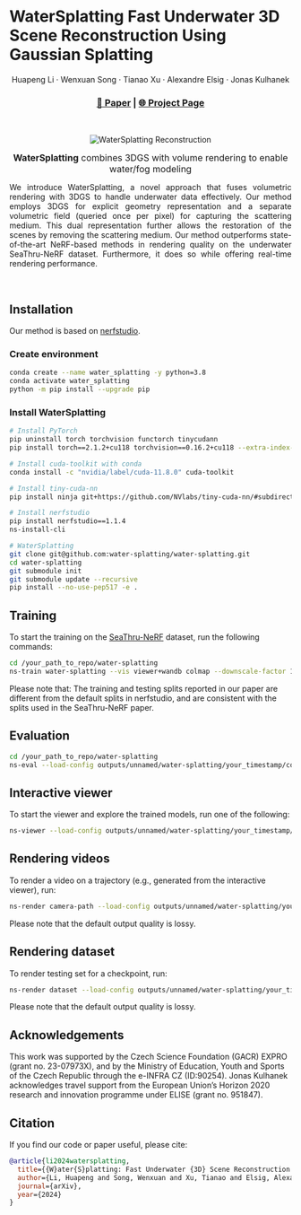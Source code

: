 <p align="center">
    <h1>
        <span class="title-main"><span>WaterSplatting</span></span>
        <span class="title-small">Fast Underwater 3D Scene Reconstruction Using Gaussian Splatting</span>
      </h1>
  <p align="center">
    <a>Huapeng Li</a>
    ·
    <a>Wenxuan Song</a>
    ·
    <a>Tianao Xu</a>
    ·
    <a>Alexandre Elsig</a>
    ·
    <a>Jonas Kulhanek</a>
  </p>
  <h3 align="center"><a href="https://arxiv.org/pdf/2408.08206">📄 Paper</a> | <a href="https://water-splatting.github.io/">🌐 Project Page</a></h3>
  <div align="center"></div>
</p>
<br/>
<p align="center">
  <img alt="WaterSplatting Reconstruction" src=".assets/curasao.webp" />
</p>
    <p align="center" class="justify" style="font-size: 1rem;margin: 0 0 0.4rem 0; text-align-last: center">
    <strong>WaterSplatting</strong> combines 3DGS with volume rendering to enable water/fog modeling</strong>
    </p>
<p align="justify">
We introduce WaterSplatting, a novel approach that fuses volumetric rendering with 3DGS to handle underwater data effectively. 
Our method employs 3DGS for explicit geometry representation and a separate volumetric field (queried once per pixel) for capturing the scattering medium. 
This dual representation further allows the restoration of the scenes by removing the scattering medium. 
Our method outperforms state-of-the-art NeRF-based methods in rendering quality on the underwater SeaThru-NeRF dataset. 
Furthermore, it does so while offering real-time rendering performance.
</p>
<br>

## Installation

Our method is based on [nerfstudio](https://docs.nerf.studio/index.html).

### Create environment
```bash
conda create --name water_splatting -y python=3.8
conda activate water_splatting
python -m pip install --upgrade pip
```

### Install WaterSplatting

```bash
# Install PyTorch
pip uninstall torch torchvision functorch tinycudann
pip install torch==2.1.2+cu118 torchvision==0.16.2+cu118 --extra-index-url https://download.pytorch.org/whl/cu118

# Install cuda-toolkit with conda
conda install -c "nvidia/label/cuda-11.8.0" cuda-toolkit

# Install tiny-cuda-nn
pip install ninja git+https://github.com/NVlabs/tiny-cuda-nn/#subdirectory=bindings/torch

# Install nerfstudio
pip install nerfstudio==1.1.4
ns-install-cli

# WaterSplatting
git clone git@github.com:water-splatting/water-splatting.git
cd water-splatting
git submodule init
git submodule update --recursive
pip install --no-use-pep517 -e .
```

## Training
To start the training on the [SeaThru-NeRF](https://sea-thru-nerf.github.io/) dataset, run the following commands:
```bash
cd /your_path_to_repo/water-splatting
ns-train water-splatting --vis viewer+wandb colmap --downscale-factor 1 --colmap-path sparse/0 --data /your_path_to_dataset/SeathruNeRF_dataset/IUI3-RedSea --images-path Images_wb
```
Please note that: The training and testing splits reported in our paper are different from the default splits in nerfstudio, and are consistent with the splits used in the SeaThru-NeRF paper.

## Evaluation

```bash
cd /your_path_to_repo/water-splatting
ns-eval --load-config outputs/unnamed/water-splatting/your_timestamp/config.yml --render-output-path renders/eval
```

## Interactive viewer
To start the viewer and explore the trained models, run one of the following:
```bash
ns-viewer --load-config outputs/unnamed/water-splatting/your_timestamp/config.yml
```

## Rendering videos
To render a video on a trajectory (e.g., generated from the interactive viewer), run:
```bash
ns-render camera-path --load-config outputs/unnamed/water-splatting/your_timestamp/config.yml --camera-path-filename /your_path_to_dataset/SeathruNeRF_dataset/IUI3-RedSea/camera_paths/your_trajectory.json --output-path renders/IUI3-RedSea/water_splatting.mp4
```

Please note that the default output quality is lossy.

## Rendering dataset
To render testing set for a checkpoint, run:
```bash
ns-render dataset --load-config outputs/unnamed/water-splatting/your_timestamp/config.yml --data /your_path_to_dataset/SeathruNeRF_dataset/IUI3-RedSea
```
Please note that the default output quality is lossy.
</p>
</section>

## Acknowledgements
This work was supported by the Czech Science Foundation (GACR) EXPRO (grant no. 23-07973X), and by the Ministry of Education, Youth and Sports of the Czech Republic through the e-INFRA CZ (ID:90254).
Jonas Kulhanek acknowledges travel support from the European Union’s Horizon 2020 research and innovation programme under ELISE (grant no. 951847).

## Citation
If you find our code or paper useful, please cite:
```bibtex
@article{li2024watersplatting,
  title={{W}ater{S}platting: Fast Underwater {3D} Scene Reconstruction using Gaussian Splatting},
  author={Li, Huapeng and Song, Wenxuan and Xu, Tianao and Elsig, Alexandre and Kulhanek, Jonas},
  journal={arXiv},
  year={2024}
}
```
